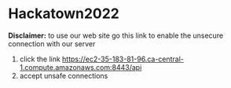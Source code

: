 # Hackatown2022
**Disclaimer:** to use our web site go this link to enable the unsecure connection with our server
1. click the link
https://ec2-35-183-81-96.ca-central-1.compute.amazonaws.com:8443/api
2. accept unsafe connections
